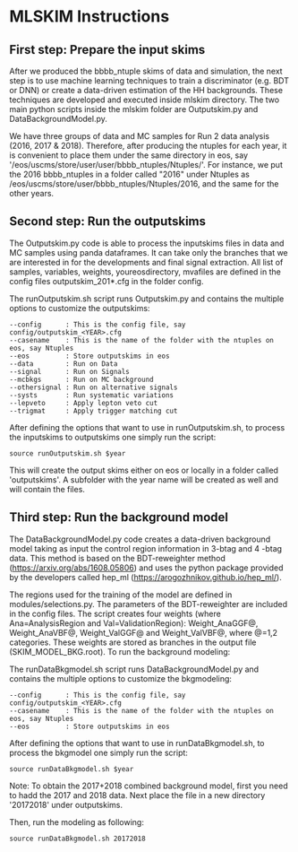 # MLSKIM Instructions 

## First step: Prepare the input skims
After we produced the bbbb_ntuple skims of data and simulation, the next step is to use machine learning techniques to train a discriminator (e.g. BDT or DNN) or create a data-driven estimation of the HH backgrounds. These techniques are developed and executed inside mlskim directory. The two main python scripts inside the mlskim folder are Outputskim.py and DataBackgroundModel.py. 

We have three groups of data and MC samples for Run 2 data analysis (2016, 2017 & 2018). Therefore, after producing the ntuples for each year, it is convenient to place them under the same directory in eos, say '/eos/uscms/store/user/user/bbbb_ntuples/Ntuples/'. For instance, we put the 2016 bbbb_ntuples in a folder called "2016" under Ntuples as /eos/uscms/store/user/bbbb_ntuples/Ntuples/2016, and the same for the other years.

## Second step: Run the outputskims
The Outputskim.py code is able to process the inputskims files in data and MC samples using panda dataframes. It can take only the branches that we are interested in for the developments and final signal extraction. All list of samples, variables, weights, youreosdirectory, mvafiles are defined in the config files outputskim_201*.cfg in the folder config.

The runOutputskim.sh script runs Outputskim.py and contains the multiple options to customize the outputskims:
```
--config      : This is the config file, say config/outputskim_<YEAR>.cfg
--casename    : This is the name of the folder with the ntuples on eos, say Ntuples
--eos         : Store outputskims in eos 
--data        : Run on Data
--signal      : Run on Signals
--mcbkgs      : Run on MC background
--othersignal : Run on alternative signals
--systs       : Run systematic variations
--lepveto     : Apply lepton veto cut
--trigmat     : Apply trigger matching cut
````

After defining the options that want to use in runOutputskim.sh, to process the inputskims to outputskims one simply run the script:
```
source runOutputskim.sh $year
````
This will create the output skims either on eos or locally in a folder called 'outputskims'. A subfolder with the year name will be created as well and will contain the files.

## Third step: Run the background model
The DataBackgroundModel.py code creates a data-driven background model taking as input the control region information in 3-btag and 4 -btag data. This method is based on the BDT-reweighter method (https://arxiv.org/abs/1608.05806) and uses the python package provided by the developers called hep_ml (https://arogozhnikov.github.io/hep_ml/). 

The regions used for the training of the model are defined in modules/selections.py. The parameters of the BDT-reweighter are included in the config files. The script creates four weights (where Ana=AnalysisRegion and Val=ValidationRegion): Weight_AnaGGF@, Weight_AnaVBF@, Weight_ValGGF@ and Weight_ValVBF@, where @=1,2 categories. These weights are stored as branches in the output file (SKIM_MODEL_BKG.root). To run the background modeling:

The runDataBkgmodel.sh script runs DataBackgroundModel.py and contains the multiple options to customize the bkgmodeling:
```
--config      : This is the config file, say config/outputskim_<YEAR>.cfg
--casename    : This is the name of the folder with the ntuples on eos, say Ntuples
--eos         : Store outputskims in eos 
````

After defining the options that want to use in runDataBkgmodel.sh, to process the bkgmodel one simply run the script:
```
source runDataBkgmodel.sh $year
````

Note: To obtain the 2017+2018 combined background model, first you need to hadd the 2017 and 2018 data. Next place the file in a new directory '20172018' under outputskims.

Then, run the modeling as following:
```
source runDataBkgmodel.sh 20172018
````